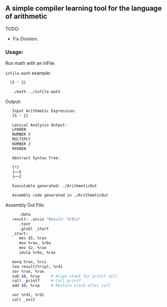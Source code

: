 ## A simple compiler learning tool for the language of arithmetic 


TODO: 
- Fix Division. 

### Usage:

Run math with an inFile. 

```infile.math``` example:

```bash
  (5 * 2)
```

```bash
   ./math ../infile.math
```


Output:

```bash
   Input Arithmetic Expression:
   (5 * 2)

   Lexical Analysis Output:
   LPAREN 
   NUMBER 5 
   MULTIPLY 
   NUMBER 2 
   RPAREN 

   Abstract Syntax Tree:

   (*)
   ├──5
   ├──2

   Executable generated: ./ArithmeticOut

   Assembly code generated in ./ArithmeticOut
```


Assembly Out File:

```bash
      .data
   result: .asciz "Result: %ld\n"
      .text
      .globl _start
   _start:
      mov $5, %rax
      mov %rax, %rbx
      mov $2, %rax
      imulq %rbx, %rax

   movq %rax, %rsi
   lea result(%rip), %rdi
   xor %rax, %rax
   sub $8, %rsp     # Align stack for printf call
   call _printf     # Call printf
   add $8, %rsp     # Restore stack after call

   xor %rdi, %rdi
   call _exit

```